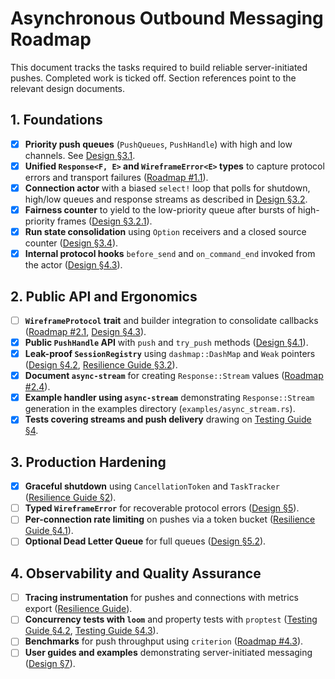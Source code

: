 # Asynchronous Outbound Messaging Roadmap

This document tracks the tasks required to build reliable server-initiated
pushes. Completed work is ticked off. Section references point to the relevant
design documents.

## 1. Foundations

- [x] **Priority push queues** (`PushQueues`, `PushHandle`) with high and low
  channels. See [Design §3.1][design-queues].
- [x] **Unified `Response<F, E>` and `WireframeError<E>` types** to capture
  protocol errors and transport failures ([Roadmap #1.1][roadmap-1-1]).
- [x] **Connection actor** with a biased `select!` loop that polls for shutdown,
  high/low queues and response streams as described in
  [Design §3.2][design-write-loop].
- [x] **Fairness counter** to yield to the low-priority queue after bursts of
  high-priority frames ([Design §3.2.1][design-fairness]).
- [x] **Run state consolidation** using `Option` receivers and a closed source
  counter ([Design §3.4][design-actor-state]).
- [X] **Internal protocol hooks** `before_send` and `on_command_end` invoked
  from the actor ([Design §4.3][design-hooks]).

## 2. Public API and Ergonomics

- [ ] **`WireframeProtocol` trait** and builder integration to consolidate
  callbacks ([Roadmap #2.1][roadmap-2-1], [Design §4.3][design-hooks]).
- [x] **Public `PushHandle` API** with `push` and `try_push` methods
  ([Design §4.1][design-push-handle]).
- [x] **Leak-proof `SessionRegistry`** using `dashmap::DashMap` and `Weak`
  pointers ([Design §4.2][design-registry],
  [Resilience Guide §3.2][resilience-registry]).
- [x] **Document `async-stream`** for creating `Response::Stream` values
  ([Roadmap #2.4][roadmap-2-4]).
- [x] **Example handler using `async-stream`** demonstrating `Response::Stream`
  generation in the examples directory (`examples/async_stream.rs`).
- [x] **Tests covering streams and push delivery** drawing on
  [Testing Guide §4][testing-guide-advanced].

## 3. Production Hardening

- [x] **Graceful shutdown** using `CancellationToken` and `TaskTracker`
  ([Resilience Guide §2][resilience-shutdown]).
- [ ] **Typed `WireframeError`** for recoverable protocol errors
  ([Design §5][design-errors]).
- [ ] **Per-connection rate limiting** on pushes via a token bucket
  ([Resilience Guide §4.1][resilience-rate]).
- [ ] **Optional Dead Letter Queue** for full queues
  ([Design §5.2][design-dlq]).

## 4. Observability and Quality Assurance

- [ ] **Tracing instrumentation** for pushes and connections with metrics export
  ([Resilience Guide][resilience-guide]).
- [ ] **Concurrency tests with `loom`** and property tests with `proptest`
  ([Testing Guide §4.2][testing-loom], [Testing Guide §4.3][testing-proptest]).
- [ ] **Benchmarks** for push throughput using `criterion`
  ([Roadmap #4.3][roadmap-4-3]).
- [ ] **User guides and examples** demonstrating server-initiated messaging
  ([Design §7][design-use-cases]).

[design-actor-state]: asynchronous-outbound-messaging-design.md#34-actor-state-management
[design-dlq]: asynchronous-outbound-messaging-design.md#52-optional-dead-letter-queue-dlq-for-critical-messages
[design-errors]: asynchronous-outbound-messaging-design.md#5-error-handling--resilience
[design-fairness]: asynchronous-outbound-messaging-design.md#321-fairness-for-low-priority-frames
[design-hooks]: asynchronous-outbound-messaging-design.md#43-configuration-via-the-wireframeprotocol-trait
[design-push-handle]: asynchronous-outbound-messaging-design.md#41-the-pushhandle
[design-queues]: asynchronous-outbound-messaging-design.md#31-prioritised-message-queues
[design-registry]: asynchronous-outbound-messaging-design.md#42-the-sessionregistry
[design-use-cases]: asynchronous-outbound-messaging-design.md#7-use-cases
[design-write-loop]: asynchronous-outbound-messaging-design.md#32-the-prioritised-write-loop
[resilience-guide]: hardening-wireframe-a-guide-to-production-resilience.md
[resilience-rate]: hardening-wireframe-a-guide-to-production-resilience.md#41-throttling-with-per-connection-rate-limiting
[resilience-registry]: hardening-wireframe-a-guide-to-production-resilience.md#32-leak-proof-registries-with-weakarc
[resilience-shutdown]: hardening-wireframe-a-guide-to-production-resilience.md#2-coordinated-graceful-shutdown
[roadmap-1-1]: wireframe-1-0-detailed-development-roadmap.md
[roadmap-2-1]: wireframe-1-0-detailed-development-roadmap.md
[roadmap-2-4]: wireframe-1-0-detailed-development-roadmap.md
[roadmap-4-3]: wireframe-1-0-detailed-development-roadmap.md
[testing-guide-advanced]: multi-layered-testing-strategy.md#4-advanced-testing
[testing-loom]: multi-layered-testing-strategy.md#42-concurrency-fuzzing-with-loom
[testing-proptest]: multi-layered-testing-strategy.md#43-interaction-fuzzing-with-proptest
